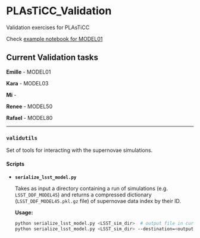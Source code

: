 # PLAsTiCC_Validation
Validation exercises for PLAsTiCC


Check [example notebook for MODEL01](https://github.com/emilleishida/PLAsTiCC_Validation/blob/master/pkl/MODEL01/PLAsTiCC_validation_MODEL01.ipynb)


## Current Validation tasks


**Emille** - MODEL01

**Kara** - MODEL03

**Mi** - 

**Renee** - MODEL50

**Rafael** - MODEL80

---

### `validutils`

Set of tools for interacting with the supernovae simulations.

#### Scripts

* **`serialize_lsst_model.py`**

    Takes as input a directory containing a run of simulations (e.g. `LSST_DDF_MODEL45`) and returns a compressed dictionary (`LSST_DDF_MODEL45.pkl.gz` file) of supernovae data index by their ID. 

    **Usage:**
    ```bash
    python serialize_lsst_model.py <LSST_sim_dir>  # output file in current dir
    python serialize_lsst_model.py <LSST_sim_dir> --destination=<output_dir>      python serialize_lsst_model.py --help  # for help
    ```
